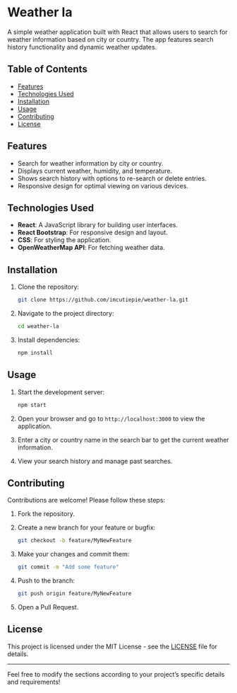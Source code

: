# Weather la
A simple weather application built with React that allows users to search for weather information based on city or country. The app features search history functionality and dynamic weather updates.

## Table of Contents

- [Features](#features)
- [Technologies Used](#technologies-used)
- [Installation](#installation)
- [Usage](#usage)
- [Contributing](#contributing)
- [License](#license)

## Features

- Search for weather information by city or country.
- Displays current weather, humidity, and temperature.
- Shows search history with options to re-search or delete entries.
- Responsive design for optimal viewing on various devices.

## Technologies Used

- **React**: A JavaScript library for building user interfaces.
- **React Bootstrap**: For responsive design and layout.
- **CSS**: For styling the application.
- **OpenWeatherMap API**: For fetching weather data.

## Installation

1. Clone the repository:

   ```bash
   git clone https://github.com/imcutiepie/weather-la.git
   ```

2. Navigate to the project directory:

   ```bash
   cd weather-la
   ```

3. Install dependencies:

   ```bash
   npm install
   ```

## Usage

1. Start the development server:

   ```bash
   npm start
   ```

2. Open your browser and go to `http://localhost:3000` to view the application.

3. Enter a city or country name in the search bar to get the current weather information.

4. View your search history and manage past searches.

## Contributing

Contributions are welcome! Please follow these steps:

1. Fork the repository.
2. Create a new branch for your feature or bugfix:
   
   ```bash
   git checkout -b feature/MyNewFeature
   ```

3. Make your changes and commit them:

   ```bash
   git commit -m "Add some feature"
   ```

4. Push to the branch:

   ```bash
   git push origin feature/MyNewFeature
   ```

5. Open a Pull Request.

## License

This project is licensed under the MIT License - see the [LICENSE](LICENSE) file for details.

---

Feel free to modify the sections according to your project’s specific details and requirements!
